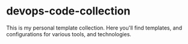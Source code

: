 # devops-code-collection
This is my personal template collection. Here you'll find templates, and configurations for various tools, and technologies.
